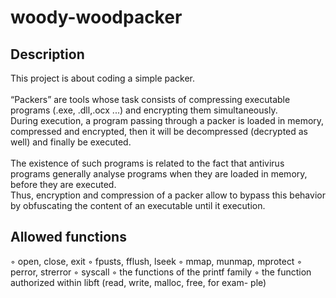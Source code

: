 # woody-woodpacker

## Description
This project is about coding a simple packer.
<br /><br />
“Packers” are tools whose task consists of compressing executable programs (.exe, .dll,.ocx ...) and encrypting them simultaneously. <br />
During execution, a program passing through a packer is loaded in memory, compressed and encrypted, then it will be decompressed (decrypted as well) and finally be executed.
<br /><br />
The existence of such programs is related to the fact that antivirus programs generally analyse programs when they are loaded in memory, before they are executed. <br />
Thus, encryption and compression of a packer allow to bypass this behavior by obfuscating the content of an executable until it execution.

## Allowed functions

◦ open, close, exit
◦ fpusts, fflush, lseek
◦ mmap, munmap, mprotect
◦ perror, strerror
◦ syscall
◦ the functions of the printf family
◦ the function authorized within libft (read, write, malloc, free, for exam-
ple)